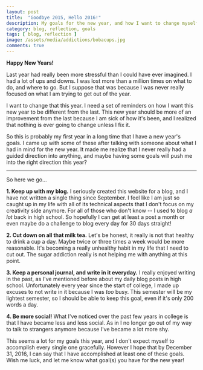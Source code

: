 ```yaml
---
layout: post
title:  "Goodbye 2015, Hello 2016!"
description: My goals for the new year, and how I want to change myself to become better.
category: blog, reflection, goals
tags: [ blog, reflection ]
image: /assets/media/addictions/bobacups.jpg
comments: true
---
```

**Happy New Years!**

Last year had really been more stressful than I could have ever imagined. I had a lot of ups and downs. I was lost more than a million times on what to do, and where to go. But I suppose that was because I was never really focused on what I am trying to get out of the year. 

I want to change that this year. I need a set of reminders on how I want this new year to be different from the last. This new year should be more of an improvement from the last because I am sick of how it's been, and I realized that nothing is ever going to change unless I fix it. 

So this is probably my first year in a long time that I have a new year's goals. I came up with some of these after talking with someone about what I had in mind for the new year. It made me realize that I never really had a guided direction into anything, and maybe having some goals will push me into the right direction this year?

________ 

So here we go...

**1. Keep up with my blog.**
I seriously created this website for a blog, and I have not written a single thing since September. I feel like I am just so caught up in my life with all of its technical aspects that I don't focus on my creativity side anymore. For all of those who don't know -- I used to blog *a lot* back in high school. So hopefully I can get at least a post a month or even maybe do a challenge to blog every day for 30 days straight! 

**2. Cut down on all that milk tea.** 
Let's be honest, it really is not that healthy to drink a cup a day. Maybe twice or three times a week would be more reasonable. It's becoming a really unhealthy habit in my life that I need to cut out. The sugar addiction really is not helping me with anything at this point.

**3. Keep a personal journal, and write in it everyday.**
I really enjoyed writing in the past, as I've mentioned before about my daily blog posts in high school. Unfortunately every year since the start of college, I made up excuses to not write in it because I was *too* busy. This semester will be my lightest semester, so I should be able to keep this goal, even if it's only 200 words a day. 

**4. Be more social!**
What I've noticed over the past few years in college is that I have became less and less social. As in I no longer go out of my way to talk to strangers anymore because I've became a lot more shy.

This seems a lot for my goals this year, and I don't expect myself to accomplish every single one gracefully. However I hope that by December 31, 2016, I can say that I have accomplished at least one of these goals. Wish me luck, and let me know what goal(s) you have for the new year!

